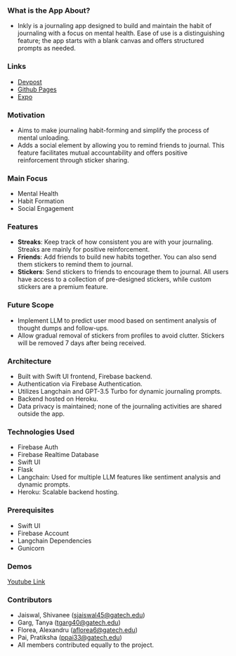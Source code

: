 ### What is the App About?
- Inkly is a journaling app designed to build and maintain the habit of journaling with a focus on mental health. Ease of use is a distinguishing feature; the app starts with a blank canvas and offers structured prompts as needed.

### Links
- [Devpost](https://devpost.com/software/inkly)
- [Github Pages](https://shivaneej.github.io/Inkly/)
- [Expo]()

### Motivation
- Aims to make journaling habit-forming and simplify the process of mental unloading. 
- Adds a social element by allowing you to remind friends to journal. This feature facilitates mutual accountability and offers positive reinforcement through sticker sharing.

### Main Focus
- Mental Health
- Habit Formation
- Social Engagement

### Features
- **Streaks**: Keep track of how consistent you are with your journaling. Streaks are mainly for positive reinforcement.
- **Friends**: Add friends to build new habits together. You can also send them stickers to remind them to journal.
- **Stickers**: Send stickers to friends to encourage them to journal. All users have access to a collection of pre-designed stickers, while custom stickers are a premium feature.

### Future Scope
- Implement LLM to predict user mood based on sentiment analysis of thought dumps and follow-ups.
- Allow gradual removal of stickers from profiles to avoid clutter. Stickers will be removed 7 days after being received.

### Architecture
- Built with Swift UI frontend, Firebase backend.
- Authentication via Firebase Authentication.
- Utilizes Langchain and GPT-3.5 Turbo for dynamic journaling prompts.
- Backend hosted on Heroku. 
- Data privacy is maintained; none of the journaling activities are shared outside the app.

### Technologies Used
- Firebase Auth
- Firebase Realtime Database
- Swift UI
- Flask
- Langchain: Used for multiple LLM features like sentiment analysis and dynamic prompts.
- Heroku: Scalable backend hosting.

### Prerequisites
- Swift UI
- Firebase Account
- Langchain Dependencies
- Gunicorn

### Demos
[Youtube Link]()

### Contributors
- Jaiswal, Shivanee (sjaiswal45@gatech.edu)
- Garg, Tanya (tgarg40@gatech.edu)
- Florea, Alexandru (aflorea6@gatech.edu)
- Pai, Pratiksha (ppai33@gatech.edu)
- All members contributed equally to the project.